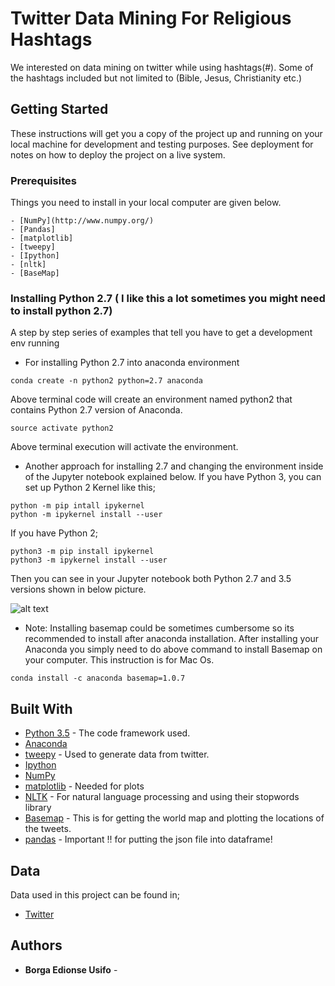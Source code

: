 # Twitter Data Mining For Religious Hashtags

We interested on data mining on twitter while using hashtags(#). Some of the hashtags included but not limited to (Bible, Jesus, Christianity etc.) 


## Getting Started

These instructions will get you a copy of the project up and running on your local machine for development and testing purposes. See deployment for notes on how to deploy the project on a live system.

### Prerequisites

Things you need to install in your local computer are given below. 

```
- [NumPy](http://www.numpy.org/)
- [Pandas]
- [matplotlib]
- [tweepy]
- [Ipython]
- [nltk]
- [BaseMap]

```

### Installing Python 2.7 ( I like this a lot sometimes you might need to install python 2.7) 

A step by step series of examples that tell you have to get a development env running

* For installing Python 2.7 into anaconda environment 

```
conda create -n python2 python=2.7 anaconda
```

Above terminal code will create an environment named python2 that contains Python 2.7 version of Anaconda.


```
source activate python2 
```

Above terminal execution will activate the environment. 

* Another approach for installing 2.7 and changing the environment inside of the Jupyter notebook explained below. If you have Python 3, you can set up Python 2 Kernel like this;

```
python -m pip intall ipykernel
python -m ipykernel install --user
```
If you have Python 2;

```
python3 -m pip install ipykernel
python3 -m ipykernel install --user
```
Then you can see in your Jupyter notebook both Python 2.7 and 3.5 versions shown in below picture. 

![alt text](https://preview.ibb.co/gKZSSw/Screen_Shot_2017_12_04_at_3_14_37_AM.png)

* Note: Installing basemap could be sometimes cumbersome so its recommended to install after anaconda installation. After installing your Anaconda you simply need to do above command to install Basemap on your computer. This instruction is for Mac Os. 

```
conda install -c anaconda basemap=1.0.7
```




## Built With

* [Python 3.5](http://www.dropwizard.io/1.0.2/docs/) - The code framework used.
* [Anaconda](https://maven.apache.org/) 
* [tweepy](http://www.tweepy.org/) - Used to generate data from twitter. 
* [Ipython](https://jupyter.readthedocs.io/en/latest/install.html)
* [NumPy](http://www.numpy.org/)
* [matplotlib](https://matplotlib.org/) - Needed for plots 
* [NLTK](http://www.nltk.org/) - For natural language processing and using their stopwords library
* [Basemap](https://matplotlib.org/basemap/) - This is for getting the world map and plotting the locations of the tweets.
* [pandas](https://pandas.pydata.org/) - Important !! for putting the json file into dataframe! 

## Data 

Data used in this project can be found in;
* [Twitter](twitter.com)

## Authors

* **Borga Edionse Usifo** - 

